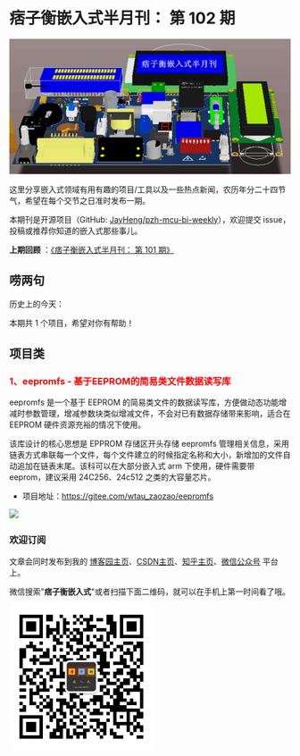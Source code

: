 # 痞子衡嵌入式半月刊： 第 102 期

![](https://raw.githubusercontent.com/JayHeng/pzh-mcu-bi-weekly/master/pics/pzh_mcu_bi_weekly.PNG)

这里分享嵌入式领域有用有趣的项目/工具以及一些热点新闻，农历年分二十四节气，希望在每个交节之日准时发布一期。

本期刊是开源项目（GitHub: [JayHeng/pzh-mcu-bi-weekly](https://github.com/JayHeng/pzh-mcu-bi-weekly)），欢迎提交 issue，投稿或推荐你知道的嵌入式那些事儿。

**上期回顾** ：[《痞子衡嵌入式半月刊： 第 101 期》](https://www.cnblogs.com/henjay724/p/18214344)

## 唠两句

历史上的今天：

本期共 1 个项目，希望对你有帮助！

## 项目类

### <font color="red">1、eepromfs - 基于EEPROM的简易类文件数据读写库</font>

eepromfs 是一个基于 EEPROM 的简易类文件的数据读写库，方便做动态功能增减时参数管理，增减参数块类似增减文件，不会对已有数据存储带来影响，适合在 EEPROM 硬件资源充裕的情况下使用。

该库设计的核心思想是 EPPROM 存储区开头存储 eepromfs 管理相关信息，采用链表方式串联每一个文件，每个文件建立的时候指定名称和大小，新增加的文件自动追加在链表末尾。该科可以在大部分嵌入式 arm 下使用，硬件需要带 eeprom，建议采用 24C256、24c512 之类的大容量芯片。

 * 项目地址：https://gitee.com/wtau_zaozao/eepromfs

 ![](https://raw.githubusercontent.com/JayHeng/pzh-mcu-bi-weekly/master/pics/issue-102/.PNG)


### 欢迎订阅

文章会同时发布到我的 [博客园主页](https://www.cnblogs.com/henjay724/)、[CSDN主页](https://blog.csdn.net/henjay724)、[知乎主页](https://www.zhihu.com/people/henjay724)、[微信公众号](http://weixin.sogou.com/weixin?type=1&query=痞子衡嵌入式) 平台上。

微信搜索"__痞子衡嵌入式__"或者扫描下面二维码，就可以在手机上第一时间看了哦。

![](https://raw.githubusercontent.com/JayHeng/pzhmcu-picture/master/wechat/pzhMcu_qrcode_258x258.jpg)

